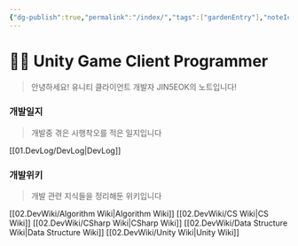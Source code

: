 ```yaml
---
{"dg-publish":true,"permalink":"/index/","tags":["gardenEntry"],"noteIcon":"","created":"2025-07-19T17:50:27.279+09:00","updated":"2025-07-20T03:28:01.895+09:00"}
---
```


# 👨‍💻 Unity Game Client Programmer

> 안녕하세요! 유니티 클라이언트 개발자 JIN5EOK의 노트입니다! 

### 개발일지

> 개발중 겪은 시행착오를 적은 일지입니다

[[01.DevLog/DevLog\|DevLog]]
### 개발위키

> 개발 관련 지식들을 정리해둔 위키입니다
 
[[02.DevWiki/Algorithm Wiki\|Algorithm Wiki]]
[[02.DevWiki/CS Wiki\|CS Wiki]]
[[02.DevWiki/CSharp Wiki\|CSharp Wiki]]
[[02.DevWiki/Data Structure Wiki\|Data Structure Wiki]]
[[02.DevWiki/Unity Wiki\|Unity Wiki]]
